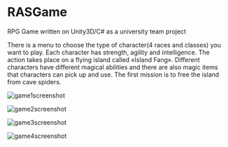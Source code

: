 # RASGame
RPG Game written on Unity3D/C# as a university team project

There is a menu to choose the type of character(4 races and classes) you want to play. Each character has strength, agility and intelligence. The action takes place on a flying island called «Island Fang». Different characters have different magical abilities and there are also magic items that characters can pick up and use. The first mission is to free the island from cave spiders.

![game1screenshot](https://user-images.githubusercontent.com/33527616/46227343-91cd5180-c367-11e8-9fe6-9e94424e4382.jpg)

![game2screenshot](https://user-images.githubusercontent.com/33527616/46227344-91cd5180-c367-11e8-8472-9f9863c85e6e.jpg)

![game3screenshot](https://user-images.githubusercontent.com/33527616/46227345-91cd5180-c367-11e8-8971-b9f8fbab0b35.jpg)

![game4screenshot](https://user-images.githubusercontent.com/33527616/46227346-91cd5180-c367-11e8-89db-184ca915561b.jpg)
